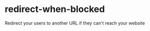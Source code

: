 redirect-when-blocked
=====================

Redirect your users to another URL if they can't reach your website
